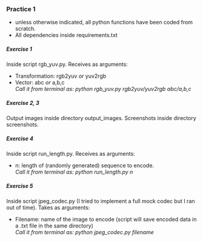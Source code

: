 ### Practice 1 
- unless otherwise indicated, all python functions have been coded from scratch.
- All dependencies inside requirements.txt

##### Exercise 1
Inside script rgb_yuv.py. Receives as arguments:
- Transformation: rgb2yuv *or* yuv2rgb
- Vector: abc *or* a,b,c \
*Call it from terminal as: python rgb_yuv.py rgb2yuv/yuv2rgb abc/a,b,c*

##### Exercise 2, 3
Output images inside directory output_images.
Screenshots inside directory screenshots.

##### Exercise 4
Inside script run_length.py. Receives as arguments:
- n: length of (randomly generated) sequence to encode. \
*Call it from terminal as: python run_length.py n* 

##### Exercise 5
Inside script jpeg_codec.py (I tried to implement a full mock codec but I ran out of time). Takes as arguments: 
- Filename: name of the image to encode (script will save encoded data in a .txt file in the same directory) \
*Call it from terminal as: python jpeg_codec.py filename*